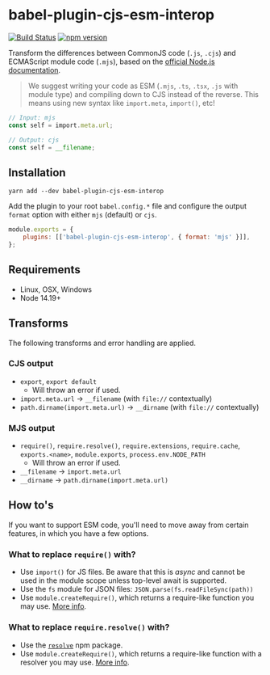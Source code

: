 # babel-plugin-cjs-esm-interop

[![Build Status](https://github.com/milesj/packemon/workflows/Build/badge.svg)](https://github.com/milesj/packemon/actions?query=branch%3Amaster)
[![npm version](https://badge.fury.io/js/babel-plugin-cjs-esm-interop.svg)](https://www.npmjs.com/package/babel-plugin-cjs-esm-interop)

Transform the differences between CommonJS code (`.js`, `.cjs`) and ECMAScript module code (`.mjs`),
based on the
[official Node.js documentation](https://nodejs.org/api/esm.html#esm_differences_between_es_modules_and_commonjs).

> We suggest writing your code as ESM (`.mjs`, `.ts`, `.tsx`, `.js` with module type) and compiling
> down to CJS instead of the reverse. This means using new syntax like `import.meta`, `import()`,
> etc!

```ts
// Input: mjs
const self = import.meta.url;
```

```ts
// Output: cjs
const self = __filename;
```

## Installation

```
yarn add --dev babel-plugin-cjs-esm-interop
```

Add the plugin to your root `babel.config.*` file and configure the output `format` option with
either `mjs` (default) or `cjs`.

```js
module.exports = {
	plugins: [['babel-plugin-cjs-esm-interop', { format: 'mjs' }]],
};
```

## Requirements

- Linux, OSX, Windows
- Node 14.19+

## Transforms

The following transforms and error handling are applied.

### CJS output

- `export`, `export default`
  - Will throw an error if used.
- `import.meta.url` -> `__filename` (with `file://` contextually)
- `path.dirname(import.meta.url)` -> `__dirname` (with `file://` contextually)

### MJS output

- `require()`, `require.resolve()`, `require.extensions`, `require.cache`, `exports.<name>`,
  `module.exports`, `process.env.NODE_PATH`
  - Will throw an error if used.
- `__filename` -> `import.meta.url`
- `__dirname` -> `path.dirname(import.meta.url)`

## How to's

If you want to support ESM code, you'll need to move away from certain features, in which you have a
few options.

### What to replace `require()` with?

- Use `import()` for JS files. Be aware that this is _async_ and cannot be used in the module scope
  unless top-level await is supported.
- Use the `fs` module for JSON files: `JSON.parse(fs.readFileSync(path))`
- Use `module.createRequire()`, which returns a require-like function you may use.
  [More info](https://nodejs.org/api/module.html#module_module_createrequire_filename).

### What to replace `require.resolve()` with?

- Use the [`resolve`](https://www.npmjs.com/package/resolve) npm package.
- Use `module.createRequire()`, which returns a require-like function with a resolver you may use.
  [More info](https://nodejs.org/api/module.html#module_module_createrequire_filename).
